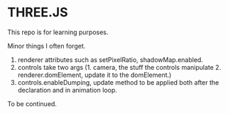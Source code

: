# THREE.JS

This repo is for learning purposes.


Minor things I often forget.
1. renderer attributes such as setPixelRatio, shadowMap.enabled.
2. controls take two args (1. camera, the stuff the controls manipulate 2. renderer.domElement, update it to the domElement.)
3. controls.enableDumping, update method to be applied both after the declaration and in animation loop.


To be continued.
